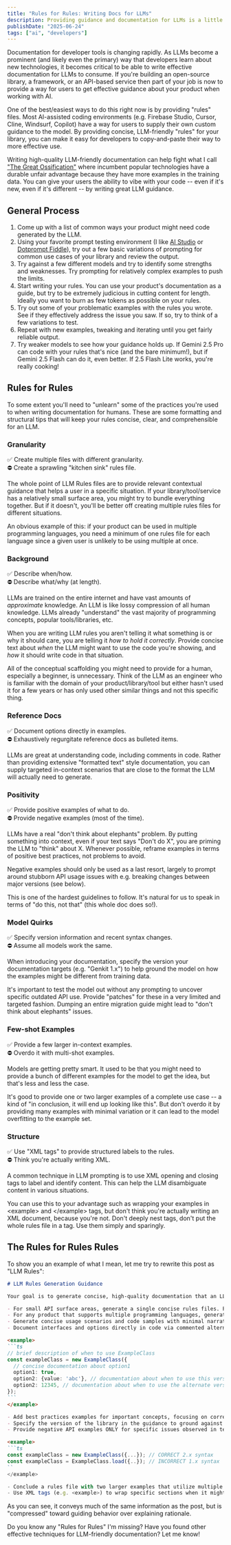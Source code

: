 ```yaml
---
title: "Rules for Rules: Writing Docs for LLMs"
description: Providing guidance and documentation for LLMs is a little different than writing it for humans. Here's how to do it well.
publishDate: "2025-06-24"
tags: ["ai", "developers"]
---
```


Documentation for developer tools is changing rapidly. As LLMs become a prominent (and likely even the primary) way that developers learn about new technologies, it becomes critical to be able to write effective documentation for LLMs to consume. If you're building an open-source library, a framework, or an API-based service then part of your job is now to provide a way for users to get effective guidance about your product when working with AI.

One of the best/easiest ways to do this right now is by providing "rules" files. Most AI-assisted coding environments (e.g. Firebase Studio, Cursor, Cline, Windsurf, Copilot) have a way for users to supply their own custom guidance to the model. By providing concise, LLM-friendly "rules" for your library, you can make it easy for developers to copy-and-paste their way to more effective use.

Writing high-quality LLM-friendly documentation can help fight what I call ["The Great Ossification"](https://x.com/mbleigh/status/1822072994942087599) where incumbent popular technologies have a durable unfair advantage because they have more examples in the training data. You can give your users the ability to vibe with your code -- even if it's new, even if it's different -- by writing great LLM guidance.

## General Process

1. Come up with a list of common ways your product might need code generated by the LLM.
2. Using your favorite prompt testing environment (I like [AI Studio](https://aistudio.google.com/) or [Dotprompt Fiddle](https://fiddle.genkit.dev)), try out a few basic variations of prompting for common use cases of your library and review the output.
3. Try against a few different models and try to identify some strengths and weaknesses. Try prompting for relatively complex examples to push the limits.
4. Start writing your rules. You can use your product's documentation as a guide, but try to be extremely judicious in cutting content for length. Ideally you want to burn as few tokens as possible on your rules.
5. Try out some of your problematic examples with the rules you wrote. See if they effectively address the issue you saw. If so, try to think of a few variations to test.
6. Repeat with new examples, tweaking and iterating until you get fairly reliable output.
7. Try weaker models to see how your guidance holds up. If Gemini 2.5 Pro can code with your rules that's nice (and the bare minimum\!), but if Gemini 2.5 Flash can do it, even better. If 2.5 Flash Lite works, you're really cooking\!

## Rules for Rules

To some extent you'll need to "unlearn" some of the practices you're used to when writing documentation for humans. These are some formatting and structural tips that will keep your rules concise, clear, and comprehensible for an LLM.

### Granularity

✅ Create multiple files with different granularity.  
⛔ Create a sprawling "kitchen sink" rules file.

The whole point of LLM Rules files are to provide relevant contextual guidance that helps a user in a specific situation. If your library/tool/service has a relatively small surface area, you might try to bundle everything together. But if it doesn't, you'll be better off creating multiple rules files for different situations.

An obvious example of this: if your product can be used in multiple programming languages, you need a minimum of one rules file for each language since a given user is unlikely to be using multiple at once.

### Background

✅ Describe when/how.  
⛔ Describe what/why (at length).

LLMs are trained on the entire internet and have vast amounts of *approximate* knowledge. An LLM is like lossy compression of all human knowledge. LLMs already "understand" the vast majority of programming concepts, popular tools/libraries, etc.

When you are writing LLM rules you aren't telling it what something is or why it should care, you are telling it *how to hold it correctly*. Provide concise text about *when* the LLM might want to use the code you're showing, and *how* it should write code in that situation.

All of the conceptual scaffolding you might need to provide for a human, especially a beginner, is unnecessary. Think of the LLM as an engineer who is familiar with the domain of your product/library/tool but either hasn't used it for a few years or has only used other similar things and not this specific thing.

### Reference Docs

✅ Document options directly in examples.  
⛔ Exhaustively regurgitate reference docs as bulleted items.

LLMs are great at understanding code, including comments in code. Rather than providing extensive "formatted text" style documentation, you can supply targeted in-context scenarios that are close to the format the LLM will actually need to generate.

### Positivity

✅ Provide positive examples of what to do.  
⛔ Provide negative examples (most of the time).

LLMs have a real "don't think about elephants" problem. By putting something into context, even if your text says "Don't do X", you are priming the LLM to "think" about X. Whenever possible, reframe examples in terms of positive best practices, not problems to avoid.

Negative examples should only be used as a last resort, largely to prompt around stubborn API usage issues with e.g. breaking changes between major versions (see below).

This is one of the hardest guidelines to follow. It's natural for us to speak in terms of "do this, not that" (this whole doc does so\!).

### Model Quirks

✅ Specify version information and recent syntax changes.  
⛔ Assume all models work the same.

When introducing your documentation, specify the version your documentation targets (e.g. "Genkit 1.x") to help ground the model on how the examples might be different from training data.

It's important to test the model out without any prompting to uncover specific outdated API use. Provide "patches" for these in a very limited and targeted fashion. Dumping an entire migration guide might lead to "don't think about elephants" issues.

### Few-shot Examples

✅ Provide a few larger in-context examples.  
⛔ Overdo it with multi-shot examples.

Models are getting pretty smart. It used to be that you might need to provide a bunch of different examples for the model to get the idea, but that's less and less the case.

It's good to provide one or two larger examples of a complete use case -- a kind of "in conclusion, it will end up looking like this". But don't overdo it by providing many examples with minimal variation or it can lead to the model overfitting to the example set.

### Structure

✅ Use "XML tags" to provide structured labels to the rules.  
⛔ Think you're actually writing XML.

A common technique in LLM prompting is to use XML opening and closing tags to label and identify content. This can help the LLM disambiguate content in various situations.

You can use this to your advantage such as wrapping your examples in \<example\> and \</example\> tags, but don't think you're actually writing an XML document, because you're not. Don't deeply nest tags, don't put the whole rules file in a tag. Use them simply and sparingly.

## The Rules for Rules Rules

To show you an example of what I mean, let me try to rewrite this post as "LLM Rules":

````md wrap
# LLM Rules Generation Guidance

Your goal is to generate concise, high-quality documentation that an LLM can consume to reliably and accurately leverage a developer product.

- For small API surface areas, generate a single concise rules files. For large API surfaces, generate a non-exhaustive "primary" rules file and multiple topic-specific "secondary" rules files.
- For any product that supports multiple programming languages, generate separate rules files for each language.
- Generate concise usage scenarios and code samples with minimal narrative text.
- Document interfaces and options directly in code via commented alternatives. For example:

<example>
```ts
// brief description of when to use ExampleClass
const exampleClass = new ExampleClass({
  // concise documentation about option1
  option1: true,
  option2: {value: 'abc'}, // documentation about when to use this version of option2
  option2: 12345, // documentation about when to use the alternate version of option2
});
```
</example>

- Add best practices examples for important concepts, focusing on correct use.
- Specify the version of the library in the guidance to ground against training.
- Provide negative API examples ONLY for specific issues observed in test generation. When providing negative examples, concisely describe correct and incorrect syntax:

<example>
```ts
const exampleClass = new ExampleClass({...}); // CORRECT 2.x syntax
const exampleClass = ExampleClass.load({..}); // INCORRECT 1.x syntax
``
</example>

- Conclude a rules file with two larger examples that utilize multiple concepts together. The examples should be distinct and exercise different parts of the API.
- Use XML tags (e.g. <example>) to wrap specific sections when it might otherwise be ambiguous. XML tags should generally have their own line.
````

As you can see, it conveys much of the same information as the post, but is "compressed" toward guiding behavior over explaining rationale.

Do you know any "Rules for Rules" I'm missing? Have you found other effective techniques for LLM-friendly documentation? Let me know!